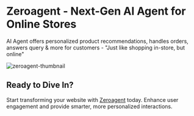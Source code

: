 # Zeroagent - Next-Gen AI  Agent for Online Stores

AI Agent offers personalized product recommendations, handles orders, answers query & more for customers - "Just like shopping in-store, but online"

![zeroagent-thumbnail](https://firebasestorage.googleapis.com/v0/b/zeromagicsite.appspot.com/o/zeroagent%2Fzeroagent.png?alt=media&token=d0a90177-1061-4b64-889f-6f53ac47721b)

## Ready to Dive In?

Start transforming your website with [Zeroagent](https://zeroagent.io/) today. Enhance user engagement and provide smarter, more personalized interactions.